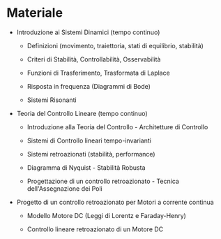 # Materiale

- Introduzione ai Sistemi Dinamici (tempo continuo)
  
  - Definizioni (movimento, traiettoria, stati di equilibrio, stabilità)
  
  - Criteri di Stabilità, Controllabilità, Osservabilità
  
  - Funzioni di Trasferimento, Trasformata di Laplace
  
  - Risposta in frequenza (Diagrammi di Bode)
  
  - Sistemi Risonanti

- Teoria del Controllo Lineare (tempo continuo)
  
  - Introduzione alla Teoria del Controllo - Architetture di Controllo
  
  - Sistemi di Controllo lineari tempo-invarianti
  
  - Sistemi retroazionati (stabilità, performance)
  
  - Diagramma di Nyquist - Stabilità Robusta
  
  - Progettazione di un controllo retroazionato - Tecnica dell'Assegnazione dei Poli

- Progetto di un controllo retroazionato per Motori a corrente continua
  
  - Modello Motore DC (Leggi di Lorentz e Faraday-Henry)
  
  - Controllo lineare retroazionato di un Motore DC
